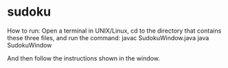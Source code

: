 # sudoku

How to run:
Open a terminal in UNIX/Linux, cd to the directory that contains these three files, and run the command:
javac SudokuWindow.java
java SudokuWindow

And then follow the instructions shown in the window. 
